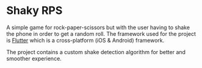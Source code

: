 # Shaky RPS

A simple game for rock-paper-scissors but with the user having to shake the phone in order to
get a random roll. The framework used for the project is [Flutter](https://flutter.io) which 
is a cross-platform (iOS & Android) framework.

The project contains a custom shake detection algorithm for better and smoother experience. 